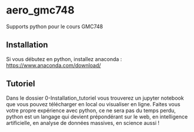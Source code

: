# aero_gmc748
Supports python pour le cours GMC748

## Installation
Si vous débutez en python, installez anaconda : https://www.anaconda.com/download/

## Tutoriel
Dans le dossier 0-Installation_tutoriel vous trouverez un jupyter notebook que vous pouvez télécharger en local ou visualiser en ligne. 
Faites vous votre propre expérience avec python, ce ne sera pas du temps perdu, python est un langage qui devient prépondérant sur le web, en intelligence artificielle, en analyse de données massives, en science aussi !
